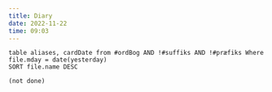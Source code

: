 ```yaml
---
title: Diary
date: 2022-11-22
time: 09:03
---
```


```dataview
table aliases, cardDate from #ordBog AND !#suffiks AND !#præfiks Where file.mday = date(yesterday)
SORT file.name DESC

```

```tasks
(not done)
```
